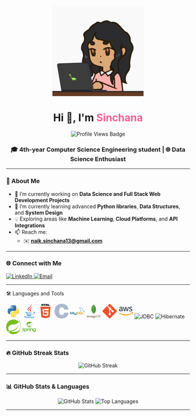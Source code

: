 <p align="center">
  <img src="./code-girl.gif" alt="Coding Girl GIF" width="250"/>
</p>

<h1 align="center">Hi 👋, I'm <span style="color:#f06292">Sinchana</span></h1>

<p align="center">
  <img src="https://komarev.com/ghpvc/?username=Sinchan08&label=Visitors&color=ff69b4&style=for-the-badge" alt="Profile Views Badge" />
</p>

<h3 align="center">🎓 4th-year Computer Science Engineering student | 🌐 Data Science Enthusiast</h3>

---

### 🚀 About Me

- 🔭 I’m currently working on **Data Science and Full Stack Web Development Projects**
- 🌱 I’m currently learning advanced **Python libraries**, **Data Structures**, and **System Design**
- 💡 Exploring areas like **Machine Learning**, **Cloud Platforms**, and **API Integrations**
- 📫 Reach me:
  - ✉️ **naik.sinchana13@gmail.com**

---

### 🌐 Connect with Me
<p align="left">
  <a href="https://www.linkedin.com/in/sinchana-naik-98863326a/" target="_blank">
    <img src="https://img.shields.io/badge/LinkedIn-%230077B5.svg?style=for-the-badge&logo=linkedin&logoColor=white" alt="LinkedIn" />
  </a>
  <a href="mailto:naik.sinchana13@gmail.com">
    <img src="https://img.shields.io/badge/Email-D44638?style=for-the-badge&logo=gmail&logoColor=white" alt="Email" />
  </a>
</p>

---

🛠️ Languages and Tools
<p align="left"> <img src="https://raw.githubusercontent.com/devicons/devicon/master/icons/python/python-original.svg" alt="Python" width="40" height="40"/> <img src="https://raw.githubusercontent.com/devicons/devicon/master/icons/java/java-original.svg" alt="Java" width="40" height="40"/> <img src="https://raw.githubusercontent.com/devicons/devicon/master/icons/html5/html5-original-wordmark.svg" alt="HTML5" width="40" height="40"/> <img src="https://raw.githubusercontent.com/devicons/devicon/master/icons/c/c-original.svg" alt="C" width="40" height="40"/> <img src="https://raw.githubusercontent.com/devicons/devicon/master/icons/mysql/mysql-original-wordmark.svg" alt="MySQL" width="40" height="40"/> <img src="https://raw.githubusercontent.com/devicons/devicon/master/icons/mongodb/mongodb-original-wordmark.svg" alt="MongoDB" width="40" height="40"/> <img src="https://raw.githubusercontent.com/devicons/devicon/master/icons/git/git-original.svg" alt="Git" width="40" height="40"/> <img src="https://raw.githubusercontent.com/devicons/devicon/master/icons/amazonwebservices/amazonwebservices-original-wordmark.svg" alt="AWS" width="40" height="40"/> <img  alt="JDBC" width="40" height="40"/> <img src="https://cdn.worldvectorlogo.com/logos/hibernate.svg" alt="Hibernate" width="40" height="40"/> <img src="https://raw.githubusercontent.com/devicons/devicon/master/icons/spring/spring-original.svg" alt="Spring" width="40" height="40"/> <img src="https://raw.githubusercontent.com/devicons/devicon/master/icons/spring/spring-original-wordmark.svg" alt="Spring Boot" width="40" height="40"/> </p>

---

### 🔥 GitHub Streak Stats
<p align="center">
  <img src="https://streak-stats.demolab.com?user=Sinchan08&theme=radical&hide_border=true&ring=ff69b4&fire=ff69b4&currStreakLabel=ff69b4" alt="GitHub Streak" />
</p>

---

### 📊 GitHub Stats & Languages
<p align="center">
  <img src="https://github-readme-stats.vercel.app/api?username=Sinchan08&show_icons=true&theme=radical&hide_border=true&title_color=ff69b4&icon_color=ff69b4" alt="GitHub Stats" height="165"/>
  <img src="https://github-readme-stats.vercel.app/api/top-langs/?username=Sinchan08&layout=compact&theme=radical&hide_border=true&title_color=ff69b4" alt="Top Languages" height="165"/>
</p>

---
